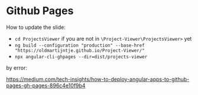 # Github Pages 

How to update the slide:
- `cd ProjectsViewer` if you are not in `\Project-Viewer\ProjectsViewer>` yet
- `ng build --configuration "production" --base-href "https://oldmartijntje.github.io/Project-Viewer/"`
- `npx angular-cli-ghpages --dir=dist/projects-viewer`

by error:

https://medium.com/tech-insights/how-to-deploy-angular-apps-to-github-pages-gh-pages-896c4e10f9b4
